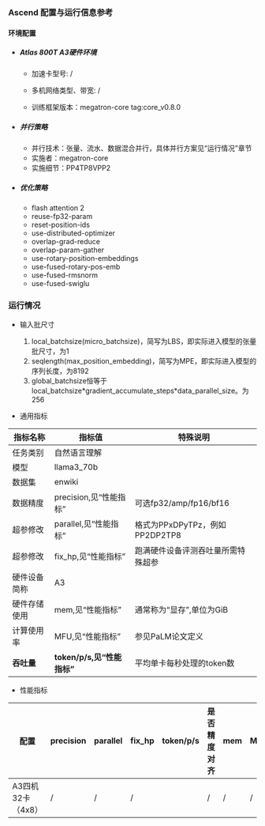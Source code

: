 
### Ascend 配置与运行信息参考
#### 环境配置
- ##### Atlas 800T A3硬件环境
    
    - 加速卡型号: /
    - 多机网络类型、带宽: /

   - 训练框架版本：megatron-core tag:core_v0.8.0

- ##### 并行策略

   - 并行技术：张量、流水、数据混合并行，具体并行方案见“运行情况”章节
   - 实施者：megatron-core
   - 实施细节：PP4TP8VPP2

- ##### 优化策略

   - flash attention 2
   - reuse-fp32-param
   - reset-position-ids
   - use-distributed-optimizer
   - overlap-grad-reduce
   - overlap-param-gather
   - use-rotary-position-embeddings
   - use-fused-rotary-pos-emb
   - use-fused-rmsnorm
   - use-fused-swiglu

### 运行情况

* 输入批尺寸
  1. local_batchsize(micro_batchsize)，简写为LBS，即实际进入模型的张量批尺寸，为1
  2. seqlength(max_position_embedding)，简写为MPE，即实际进入模型的序列长度，为8192
  3. global_batchsize恒等于local_batchsize\*gradient_accumulate_steps\*data_parallel_size。为256

* 通用指标

| 指标名称    | 指标值                   | 特殊说明                                     |
| ------- | --------------------- | ---------------------------------------- |
| 任务类别    | 自然语言理解                |                                          |
| 模型      | llama3_70b             |                                          |
| 数据集     | enwiki                 |                                          |
| 数据精度    | precision,见“性能指标”     | 可选fp32/amp/fp16/bf16                     |
| 超参修改    | parallel,见“性能指标”      | 格式为PPxDPyTPz，例如PP2DP2TP8                 |
| 超参修改    | fix_hp,见“性能指标”        | 跑满硬件设备评测吞吐量所需特殊超参                        |
| 硬件设备简称  |  A3                |                                          |
| 硬件存储使用  | mem,见“性能指标”           | 通常称为“显存”,单位为GiB                          |
| 计算使用率   | MFU,见“性能指标”           | 参见PaLM论文定义                               |
| **吞吐量** | **token/p/s,见“性能指标”** | 平均单卡每秒处理的token数                          |

* 性能指标


| 配置                 | precision | parallel    | fix_hp | token/p/s | 是否精度对齐     | mem   | MFU         |
| ------------------ | --------- | ----------- | ------ | --------- | ---------- | ----- | ----------- |
| A3四机32卡（4x8）     | /      | /   | /      |       | /       | / | / |

